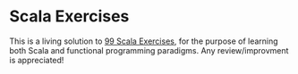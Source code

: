 # Scala Exercises

This is a living solution to [99 Scala Exercises](http://aperiodic.net/phil/scala/s-99/), for the purpose of learning both Scala and functional programming paradigms. Any review/improvment is appreciated!
